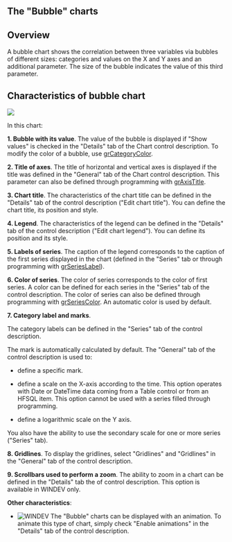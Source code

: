 
## The "Bubble" charts
			

<a name="NOTE1"></a>
<a name="NOTE1_1"></a>


## Overview
<a name="overview_ELTTEXTE000187"></a>
A bubble chart shows the correlation between three variables via bubbles of different sizes: categories and values on the X and Y axes and an additional parameter. The size of the bubble indicates the value of this third parameter.





<a name="NOTE2"></a>
<a name="NOTE2_1"></a>


## Characteristics of bubble chart
<a name="characteristics_bubble_chart_ELTTEXTE000211"></a>
![](https://doc.pcsoft.fr/en-US/images/image.awp?langid=3&name=gen_Bulle.gif)


In this chart:

**1. Bubble with its value**.
The value of the bubble is displayed if "Show values" is checked in the "Details" tab of the Chart control description.
To modify the color of a bubble, use [grCategoryColor](../WDLang3/1000020928.md). 

**2. Title of axes**. 
The title of horizontal and vertical axes is displayed if the title was defined in the "General" tab of the Chart control description. This parameter can also be defined through programming with [grAxisTitle](../WDLang3/3042057.md).

**3. Chart title**. 
The characteristics of the chart title can be defined in the "Details" tab of the control description ("Edit chart title").
You can define the chart title, its position and style.

**4. Legend**. 
The characteristics of the legend can be defined in the "Details" tab of the control description ("Edit chart legend").
You can define its position and its style.

**5. Labels of series**. 
The caption of the legend corresponds to the caption of the first series displayed in the chart (defined in the "Series" tab or through programming with [grSeriesLabel](../WDLang3/3042024.md)).

**6. Color of series**. 
The color of series corresponds to the color of first series. A color can be defined for each series in the "Series" tab of the control description. The color of series can also be defined through programming with [grSeriesColor](../WDLang3/3042013.md). An automatic color is used by default. 

**7. Category label and marks**.

The category labels can be defined in the "Series" tab of the control description.

The mark is automatically calculated by default. The "General" tab of the control description is used to:

- define a specific mark.

- define a scale on the X-axis according to the time. This option operates with Date or DateTime data coming from a Table control or from an HFSQL item. This option cannot be used with a series filled through programming.

- define a logarithmic scale on the Y axis.




You also have the ability to use the secondary scale for one or more series ("Series" tab).

**8. Gridlines**. 
To display the gridlines, select "Gridlines" and "Gridlines" in the "General" tab of the control description.

**9. Scrollbars used to perform a zoom**. 
The ability to zoom in a chart can be defined in the "Details" tab the of control description. This option is available in WINDEV only.

**Other characteristics**: 

- ![WINDEV](https://doc.pcsoft.fr/ext/images/us/WD.png) The "Bubble" charts can be displayed with an animation. To animate this type of chart, simply check "Enable animations" in the "Details" tab of the control description. 





